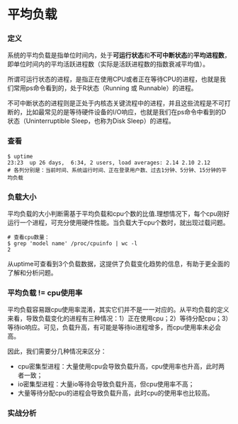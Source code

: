 # 平均负载

### 定义
系统的平均负载是指单位时间内，处于**可运行状态**和**不可中断状态**的**平均进程数**，即单位时间内的平均活跃进程数（实际是活跃进程数的指数衰减平均值）。

所谓可运行状态的进程，是指正在使用CPU或者正在等待CPU的进程，也就是我们常用ps命令看到的，处于R状态（Running 或 Runnable）的进程。

不可中断状态的进程则是正处于内核态关键流程中的进程，并且这些流程是不可打断的，比如最常见的是等待硬件设备的I/O响应，也就是我们在ps命令中看到的D状态（Uninterruptible Sleep，也称为Disk Sleep）的进程。

### 查看
    $ uptime
    23:23  up 26 days,  6:34, 2 users, load averages: 2.14 2.10 2.12
    # 各列分别是：当前时间、系统运行时间、正在登录用户数、过去1分钟、5分钟、15分钟的平均负载
   
### 负载大小
平均负载的大小判断需基于平均负载和cpu个数的比值.理想情况下，每个cpu刚好运行一个进程，可充分使用硬件性能。当负载大于cpu个数时，就出现过载问题。

    # 查看cpu数量：
    $ grep 'model name' /proc/cpuinfo | wc -l
    2 
    
从uptime可查看到3个负载数据，这提供了负载变化趋势的信息，有助于更全面的了解和分析问题。

### 平均负载 != cpu使用率
平均负载容易跟cpu使用率混淆，其实它们并不是一一对应的。从平均负载的定义来看，导致负载变化的进程有三种情况：1）正在使用cpu；2）等待分配cpu；3）等待io响应。可见，负载升高，有可能是等待io进程增多，而cpu使用率未必会高。

因此，我们需要分几种情况来区分：

* cpu密集型进程：大量使用cpu会导致负载升高，cpu使用率也升高，此时两者一致；
* io密集型进程：大量io等待会导致负载升高，但cpu使用率不高；
* 大量等待分配cpu的进程会导致负载升高，此时cpu的使用率也比较高。

### 实战分析


